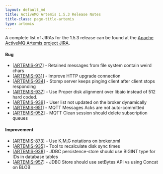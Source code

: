 ```yaml
--- 
layout: default_md
title: ActiveMQ Artemis 1.5.3 Release Notes
title-class: page-title-artemis
type: artemis
---
```


A complete list of JIRAs for the 1.5.3 release can be found at the [Apache ActiveMQ Artemis project JIRA](https://issues.apache.org/jira/secure/ReleaseNote.jspa?projectId=12315920&version=12339575).

#### Bug

* \[[ARTEMIS-917](https://issues.apache.org/jira/browse/ARTEMIS-917)\] - Retained messages from file system contain weird chars
* \[[ARTEMIS-931](https://issues.apache.org/jira/browse/ARTEMIS-931)\] - Improve HTTP upgrade connection
* \[[ARTEMIS-934](https://issues.apache.org/jira/browse/ARTEMIS-934)\] - Stomp server keeps pinging client after client stops responding
* \[[ARTEMIS-937](https://issues.apache.org/jira/browse/ARTEMIS-937)\] - Use Proper disk alignment over libaio instead of 512 hard coded.
* \[[ARTEMIS-939](https://issues.apache.org/jira/browse/ARTEMIS-939)\] - User list not updated on the broker dynamically
* \[[ARTEMIS-951](https://issues.apache.org/jira/browse/ARTEMIS-951)\] - MQTT Messages Acks are not auto-committed
* \[[ARTEMIS-952](https://issues.apache.org/jira/browse/ARTEMIS-952)\] - MQTT Clean session should delete subscription queues

#### Improvement

* \[[ARTEMIS-873](https://issues.apache.org/jira/browse/ARTEMIS-873)\] - Use K,M,G notations on broker.xml
* \[[ARTEMIS-935](https://issues.apache.org/jira/browse/ARTEMIS-935)\] - Tool to recalculate disk sync times
* \[[ARTEMIS-938](https://issues.apache.org/jira/browse/ARTEMIS-938)\] - JDBC persistence-store should use BIGINT type for IDs in database tables
* \[[ARTEMIS-957](https://issues.apache.org/jira/browse/ARTEMIS-957)\] - JDBC Store should use setBytes API vs using Concat on BLOB
